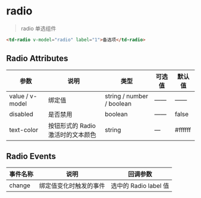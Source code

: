 # radio

> radio 单选组件

```html
<td-radio v-model="radio" label="1">备选项</td-radio>
```

## Radio Attributes

| 参数            | 说明                              | 类型                      | 可选值 | 默认值  |
| --------------- | --------------------------------- | ------------------------- | ------ | ------- |
| value / v-model | 绑定值                            | string / number / boolean | ——     | ——      |
| disabled        | 是否禁用                          | boolean                   | ——     | false   |
| text-color      | 按钮形式的 Radio 激活时的文本颜色 | string                    | —      | #ffffff |

## Radio Events

| 事件名称 | 说明                   | 回调参数              |
| -------- | ---------------------- | --------------------- |
| change   | 绑定值变化时触发的事件 | 选中的 Radio label 值 |
